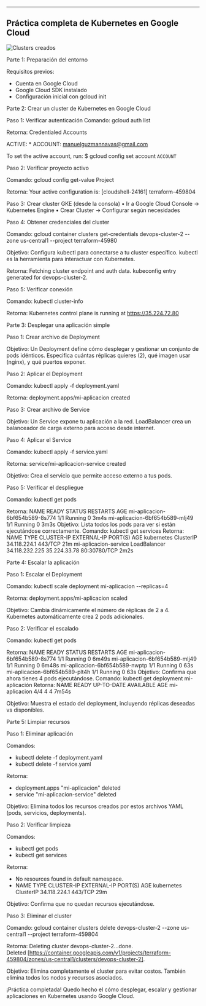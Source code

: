 ----------------------------------------------------
Práctica completa de Kubernetes en Google Cloud
-----------------------------------------------------

![Clusters creados](https://github.com/user-attachments/assets/d2d3e75a-069d-467a-a90c-1d212b5bb628)




Parte 1: Preparación del entorno

Requisitos previos:
-	Cuenta en Google Cloud
-   Google Cloud SDK instalado
-	Configuración inicial con gcloud init

Parte 2: Crear un cluster de Kubernetes en Google Cloud

Paso 1: Verificar autenticación
Comando: gcloud auth list

Retorna:
Credentialed Accounts

ACTIVE: *
ACCOUNT: manuelguzmannavas@gmail.com

To set the active account, run:
    $ gcloud config set account `ACCOUNT`

Paso 2: Verificar proyecto activo

Comando: gcloud config get-value Project

Retorna:
Your active configuration is: [cloudshell-24161]
terraform-459804

Paso 3: Crear cluster GKE (desde la consola)
•	Ir a Google Cloud Console → Kubernetes Engine
•	Crear Cluster → Configurar según necesidades

Paso 4: Obtener credenciales del cluster

Comando: gcloud container clusters get-credentials devops-cluster-2 --zone us-central1 --project terraform-45980

Objetivo: Configura kubectl para conectarse a tu cluster específico. kubectl es la herramienta para interactuar con Kubernetes.

Retorna: 
Fetching cluster endpoint and auth data.
kubeconfig entry generated for devops-cluster-2.

Paso 5: Verificar conexión

Comando: kubectl cluster-info

Retorna: Kubernetes control plane is running at https://35.224.72.80

Parte 3: Desplegar una aplicación simple

Paso 1: Crear archivo de Deployment

Objetivo: Un Deployment define cómo desplegar y gestionar un conjunto de pods idénticos. Especifica cuántas réplicas quieres (2), qué imagen usar (nginx), y qué puertos exponer.

Paso 2: Aplicar el Deployment

Comando: kubectl apply -f deployment.yaml

Retorna:
deployment.apps/mi-aplicacion created

Paso 3: Crear archivo de Service

Objetivo: Un Service expone tu aplicación a la red. LoadBalancer crea un balanceador de carga externo para acceso desde internet.

Paso 4: Aplicar el Service

Comando: kubectl apply -f service.yaml

Retorna: service/mi-aplicacion-service created

Objetivo: Crea el servicio que permite acceso externo a tus pods.

Paso 5: Verificar el despliegue

Comando: kubectl get pods

Retorna:
NAME                             READY   STATUS    RESTARTS   AGE
mi-aplicacion-6bf654b589-8s774   1/1     Running   0          3m4s
mi-aplicacion-6bf654b589-mlj49   1/1     Running   0          3m3s
Objetivo: Lista todos los pods para ver si están ejecutándose correctamente.
Comando: kubectl get services
Retorna: 
NAME                    TYPE           CLUSTER-IP       EXTERNAL-IP    PORT(S)        AGE
kubernetes              ClusterIP      34.118.224.1     <none>         443/TCP        21m
mi-aplicacion-service   LoadBalancer   34.118.232.225   35.224.33.78   80:30780/TCP   2m2s

Parte 4: Escalar la aplicación

Paso 1: Escalar el Deployment

Comando: kubectl scale deployment mi-aplicacion --replicas=4

Retorna: deployment.apps/mi-aplicacion scaled

Objetivo: Cambia dinámicamente el número de réplicas de 2 a 4. Kubernetes automáticamente crea 2 pods adicionales.

Paso 2: Verificar el escalado

Comando: kubectl get pods

Retorna: 
NAME                             READY   STATUS    RESTARTS   AGE
mi-aplicacion-6bf654b589-8s774   1/1     Running   0          6m49s
mi-aplicacion-6bf654b589-mlj49   1/1     Running   0          6m48s
mi-aplicacion-6bf654b589-nwptp   1/1     Running   0          63s
mi-aplicacion-6bf654b589-plt4h   1/1     Running   0          63s
Objetivo: Confirma que ahora tienes 4 pods ejecutándose.
Comando: kubectl get deployment mi-aplicación
Retorna:
NAME            READY   UP-TO-DATE   AVAILABLE   AGE
mi-aplicacion   4/4     4            4           7m54s

Objetivo: Muestra el estado del deployment, incluyendo réplicas deseadas vs disponibles.

Parte 5: Limpiar recursos

Paso 1: Eliminar aplicación

Comandos: 
-	kubectl delete -f deployment.yaml 
-	kubectl delete -f service.yaml
  
Retorna:
-	deployment.apps "mi-aplicacion" deleted
-	service "mi-aplicacion-service" deleted
  
Objetivo: Elimina todos los recursos creados por estos archivos YAML (pods, servicios, deployments).


Paso 2: Verificar limpieza

Comandos:
-	kubectl get pods 
-	kubectl get services
  
Retorna:
-	No resources found in default namespace.
-	NAME         TYPE        CLUSTER-IP     EXTERNAL-IP   PORT(S)   AGE
kubernetes   ClusterIP   34.118.224.1   <none>        443/TCP   29m

Objetivo: Confirma que no quedan recursos ejecutándose.

Paso 3: Eliminar el cluster

Comando: gcloud container clusters delete devops-cluster-2 --zone us-central1 --project terraform-459804

Retorna:
Deleting cluster devops-cluster-2...done.                                                                                                               
Deleted [https://container.googleapis.com/v1/projects/terraform-459804/zones/us-central1/clusters/devops-cluster-2].

Objetivo: Elimina completamente el cluster para evitar costos. También elimina todos los nodos y recursos asociados.

¡Práctica completada! 
Quedo hecho el cómo desplegar, escalar y gestionar aplicaciones en Kubernetes usando Google Cloud.
